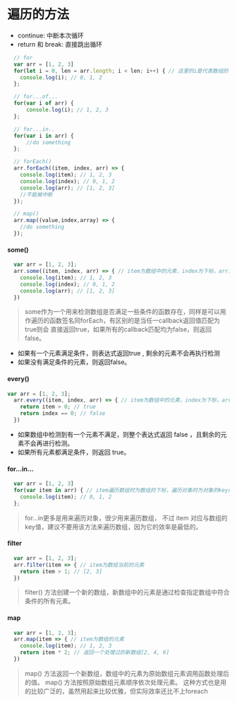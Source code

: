 遍历的方法
===
* continue: 中断本次循环
* return 和 break: 直接跳出循环
````javascript
  // for
  var arr = [1, 2, 3]
  for(let i = 0, len = arr.length; i < len; i++) { // 这里的i是代表数组的下标
    console.log(i); // 0, 1, 2 
  };　

  // for...of...
  for(var i of arr) {
      console.log(i); // 1, 2, 3
  };

  // for...in..
  for(var i in arr) {
      //do something
  };

  // forEach()
  arr.forEach((item, index, arr) => {
    console.log(item); // 1, 2, 3
    console.log(index); // 0, 1, 2
    console.log(arr); // [1, 2, 3]
    //不能被中断
  });

  // map()
  arr.map((value,index,array) => {
    //do something
  });
````
#### some()
````javascript
  var arr = [1, 2, 3];
  arr.some((item, index, arr) => { // item为数组中的元素，index为下标，arr为目标数组
    console.log(item); // 1, 2, 3
    console.log(index); // 0, 1, 2
    console.log(arr); // [1, 2, 3]  
  })
````
> some作为一个用来检测数组是否满足一些条件的函数存在，同样是可以用作遍历的函数签名同forEach，有区别的是当任一callback返回值匹配为true则会
直接返回true，如果所有的callback匹配均为false，则返回false。
* 如果有一个元素满足条件，则表达式返回true , 剩余的元素不会再执行检测
* 如果没有满足条件的元素，则返回false。

#### every()
````javascript
var arr = [1, 2, 3];
  arr.every((item, index, arr) => { // item为数组中的元素，index为下标，arr为目标数组
    return item > 0; // true
    return index == 0; // false
  })
````
* 如果数组中检测到有一个元素不满足，则整个表达式返回 false ，且剩余的元素不会再进行检测。
* 如果所有元素都满足条件，则返回 true。

#### for...in...
````javascript
  var arr = [1, 2, 3]
  for(var item in arr) { // item遍历数组时为数组的下标，遍历对象时为对象的key值
    console.log(item); // 0, 1, 2
  };
````
> for...in更多是用来遍历对象，很少用来遍历数组， 不过 item 对应与数组的 key值，建议不要用该方法来遍历数组，因为它的效率是最低的。

#### filter
````javascript
  var arr = [1, 2, 3];
  arr.filter(item => { // item为数组当前的元素
    return item > 1; // [2, 3]
  })
````
> filter() 方法创建一个新的数组，新数组中的元素是通过检查指定数组中符合条件的所有元素。

#### map
````javascript
  var arr = [1, 2, 3];
  arr.map(item => { // item为数组的元素
    console.log(item); // 1, 2, 3
    return item * 2; // 返回一个处理过的新数组[2, 4, 6]
  })
````
> map() 方法返回一个新数组，数组中的元素为原始数组元素调用函数处理后的值。
> map() 方法按照原始数组元素顺序依次处理元素。
> 这种方式也是用的比较广泛的，虽然用起来比较优雅，但实际效率还比不上foreach

